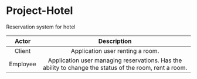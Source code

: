 # Project-Hotel
Reservation system for hotel


| Actor | Description |
| :---:   | :---: |
| Client | Application user renting a room.   |
| Employee | Application user managing reservations. Has the ability to change the status of the room, rent a room.  |
